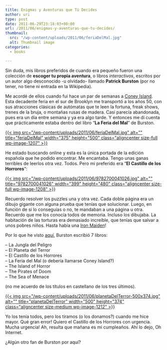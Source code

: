 ```yaml
---
title: Enigmas y Aventuras que Tú Decides
author: uri
type: post
date: 2011-06-29T23:18:03+00:00
url: /2011/06/enigmas-y-aventuras-que-tu-decides/
thumbnail:
  src: "/wp-content/uploads/2011/06/feriaDelMal.jpg"
  alt: Thumbnail image
categories:
  - books

---
```

Sin duda, mis libros preferidos de cuando era pequeño fueron una colección de **escoger tu propia aventura**, o libros _interactivos_, escritos por un autor algo desconocido -u olvidado- llamado **Patrick Burston** (por no tener, no tiene ni entrada en la Wikipedia).

Me acordé de ellos cuando fui hace un par de semanas a [Coney Island][1]. Esta decadente feria en el sur de Brooklyn me transportó a los años 50, con sus atracciones clásicas de autómatas que te leen la fortuna, freak shows, trenes de la bruja, o montañas rusas de madera. Casi parecía abandonada, pues era un día entre semana y ya era algo tarde. Y entonces me dí cuenta que prácticamente estaba dentro del libro &#8220;**La Feria del Mal**&#8221; de Burston.

[{{< img src="/wp-content/uploads/2011/06/feriaDelMal.jpg" alt="" title="feriaDelMal" width="375" height="500" class="aligncenter size-full wp-image-1207" >}}][2]

He estado buscando online y esta es la única portada de la edición española que he podido encontrar. Me encantaba. Tengo unas ganas terribles de leerlos otra vez. Todos. Pero mi preferido era &#8220;**El Castillo de los Horrores**&#8220;:

[{{< img src="/wp-content/uploads/2011/06/9782700041026.jpg" alt="" title="9782700041026" width="399" height="480" class="aligncenter size-full wp-image-1208" >}}][3]

Recuerdo resolver los puzzles una y otra vez. Cada doble página era un dibujo gigante con alguna prueba que tenías que solucionar. Luego, en función de si lo conseguías o no, te mandaban a una página u otra. Recuerdo que me los conocía todos de memoria. Incluso los dibujaba. La habitación de las torturas era demasiado increíble, que tenías que salvar a unos pobres niños. Hasta había una [Iron Maiden][4]! 

Por lo que he visto [aquí][5], Burston escribió 7 libros:

&#8211; La Jungla del Peligro  
&#8211; El Planeta del Terror  
&#8211; El Castillo de los Horrores  
&#8211; La Feria del Mal (o debería llamarse Coney Island?)  
&#8211; The Island of Horror  
&#8211; The Pirates of Doom  
&#8211; The Sea of Menace

(no me acuerdo de los títulos en castellano de los tres últimos).

[{{< img src="/wp-content/uploads/2011/06/planetaDelTerror-500x374.jpg" alt="" title="planetaDelTerror" width="500" height="374" class="aligncenter size-medium wp-image-1212" >}}][6]

Yo los tenía todos, pero los tiramos (o los donamos?) cuando me hice mayor. Qué gran error! Quiero el Castillo de los Horrores con urgencia. Mucha urgencia! Ah, resulta que mañana es mi cumpleaños. Ahí lo dejo, Oh Internet.

¿Algún otro fan de Burston por aquí?

 [1]: https://en.wikipedia.org/wiki/Coney_Island#Amusement_parks
 [2]: /wp-content/uploads/2011/06/feriaDelMal.jpg
 [3]: /wp-content/uploads/2011/06/9782700041026.jpg
 [4]: https://en.wikipedia.org/wiki/Iron_maiden_(torture)
 [5]: https://www.gamebooks.org/show_person.php?id=1572
 [6]: /wp-content/uploads/2011/06/planetaDelTerror.jpg